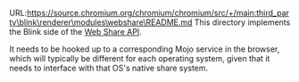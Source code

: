 URL:https://source.chromium.org/chromium/chromium/src/+/main:third_party\blink\renderer\modules\webshare\README.md
This directory implements the Blink side of the [Web Share
API](https://www.w3.org/TR/web-share/).

It needs to be hooked up to a corresponding Mojo service in the browser, which
will typically be different for each operating system, given that it needs to
interface with that OS's native share system.
